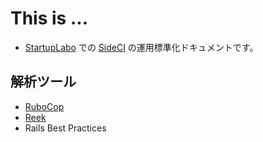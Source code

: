 # This is ...

- [StartupLabo](https://startup-labo.com/) での [SideCI](https://www.sideci.com/) の運用標準化ドキュメントです。

## 解析ツール
- [RuboCop](https://github.com/startup-technology/sideci-docs/tree/master/rubocop)
- [Reek](https://github.com/startup-technology/sideci-docs/tree/master/reek)
- Rails Best Practices
